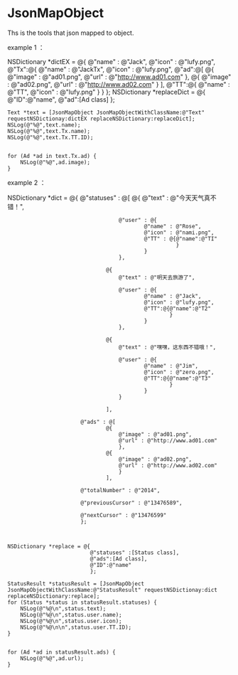 # JsonMapObject

Ths is the tools that json mapped to object.

example 1 ：
 
  NSDictionary *dictEX = @{
                             @"name" : @"Jack",
                             @"icon" : @"lufy.png",
                             @"Tx":@{
                                     @"name" : @"JackTx",
                                     @"icon" : @"lufy.png",
                                     @"ad":@[
                                             @{
                                                 @"image" : @"ad01.png",
                                                 @"url" : @"http://www.ad01.com"
                                                 },
                                             @{
                                                 @"image" : @"ad02.png",
                                                 @"url" : @"http://www.ad02.com"
                                                 }
                                             ],
                                     @"TT":@{
                                             @"name" : @"TT",
                                             @"icon" : @"lufy.png"
                                             }
                                     }
                             };
    NSDictionary *replaceDict = @{
                                  @"ID":@"name",
                                  @"ad":[Ad class]
                                  };
    
    
    Text *text = [JsonMapObject JsonMapObjectWithClassName:@"Text" requestNSDictionay:dictEX replaceNSDictionary:replaceDict];
    NSLog(@"%@",text.name);
    NSLog(@"%@",text.Tx.name);
    NSLog(@"%@",text.Tx.TT.ID);
    
    
    for (Ad *ad in text.Tx.ad) {
        NSLog(@"%@",ad.image);
    }
    
    
    
example 2 ：


  NSDictionary *dict = @{
                           @"statuses" : @[
                                   @{
                                       @"text" : @"今天天气真不错！",
                                       
                                       @"user" : @{
                                               @"name" : @"Rose",
                                               @"icon" : @"nami.png",
                                               @"TT" : @{@"name":@"TI"
                                                         }
                                               }
                                       },
                                   
                                   @{
                                       @"text" : @"明天去旅游了",
                                       
                                       @"user" : @{
                                               @"name" : @"Jack",
                                               @"icon" : @"lufy.png",
                                               @"TT":@{@"name":@"T2"
                                                       }
                                               }
                                       },
                                   
                                   @{
                                       @"text" : @"嘿嘿，这东西不错哦！",
                                       
                                       @"user" : @{
                                               @"name" : @"Jim",
                                               @"icon" : @"zero.png",
                                               @"TT":@{@"name":@"T3"
                                                       }
                                               }
                                       }
                                   
                                   ],
                           
                           @"ads" : @[
                                   @{
                                       @"image" : @"ad01.png",
                                       @"url" : @"http://www.ad01.com"
                                       },
                                   @{
                                       @"image" : @"ad02.png",
                                       @"url" : @"http://www.ad02.com"
                                       }
                                   ],
                           
                           @"totalNumber" : @"2014",
                           
                           @"previousCursor" : @"13476589",
                           
                           @"nextCursor" : @"13476599"
                           };
    
    
    
    NSDictionary *replace = @{
                              @"statuses" :[Status class],
                              @"ads":[Ad class],
                              @"ID":@"name"
                              };
    
    StatusResult *statusResult = [JsonMapObject JsonMapObjectWithClassName:@"StatusResult" requestNSDictionay:dict replaceNSDictionary:replace];
    for (Status *status in statusResult.statuses) {
        NSLog(@"%@\n",status.text);
        NSLog(@"%@\n",status.user.name);
        NSLog(@"%@\n",status.user.icon);
        NSLog(@"%@\n\n",status.user.TT.ID);
    }
    
    
    for (Ad *ad in statusResult.ads) {
        NSLog(@"%@",ad.url);
    }
